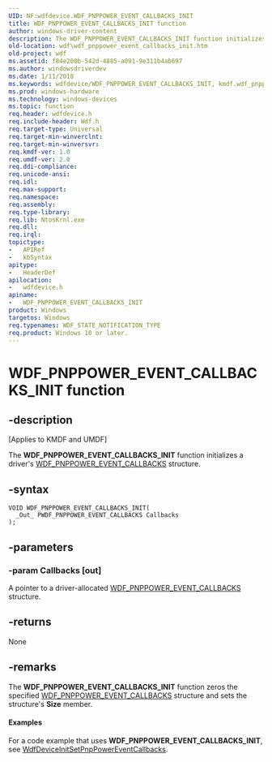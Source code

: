 ```yaml
---
UID: NF:wdfdevice.WDF_PNPPOWER_EVENT_CALLBACKS_INIT
title: WDF_PNPPOWER_EVENT_CALLBACKS_INIT function
author: windows-driver-content
description: The WDF_PNPPOWER_EVENT_CALLBACKS_INIT function initializes a driver's WDF_PNPPOWER_EVENT_CALLBACKS structure.
old-location: wdf\wdf_pnppower_event_callbacks_init.htm
old-project: wdf
ms.assetid: f84e200b-542d-4885-a091-9e311b4ab697
ms.author: windowsdriverdev
ms.date: 1/11/2018
ms.keywords: wdfdevice/WDF_PNPPOWER_EVENT_CALLBACKS_INIT, kmdf.wdf_pnppower_event_callbacks_init, WDF_PNPPOWER_EVENT_CALLBACKS_INIT, WDF_PNPPOWER_EVENT_CALLBACKS_INIT function, DFDeviceObjectGeneralRef_f8e5ea12-489b-4217-b05f-43a31ef891d0.xml, wdf.wdf_pnppower_event_callbacks_init
ms.prod: windows-hardware
ms.technology: windows-devices
ms.topic: function
req.header: wdfdevice.h
req.include-header: Wdf.h
req.target-type: Universal
req.target-min-winverclnt: 
req.target-min-winversvr: 
req.kmdf-ver: 1.0
req.umdf-ver: 2.0
req.ddi-compliance: 
req.unicode-ansi: 
req.idl: 
req.max-support: 
req.namespace: 
req.assembly: 
req.type-library: 
req.lib: NtosKrnl.exe
req.dll: 
req.irql: 
topictype:
-	APIRef
-	kbSyntax
apitype:
-	HeaderDef
apilocation:
-	wdfdevice.h
apiname:
-	WDF_PNPPOWER_EVENT_CALLBACKS_INIT
product: Windows
targetos: Windows
req.typenames: WDF_STATE_NOTIFICATION_TYPE
req.product: Windows 10 or later.
---
```


# WDF_PNPPOWER_EVENT_CALLBACKS_INIT function


## -description


<p class="CCE_Message">[Applies to KMDF and UMDF]

The <b>WDF_PNPPOWER_EVENT_CALLBACKS_INIT</b> function initializes a driver's <a href="..\wdfdevice\ns-wdfdevice-_wdf_pnppower_event_callbacks.md">WDF_PNPPOWER_EVENT_CALLBACKS</a> structure.


## -syntax


````
VOID WDF_PNPPOWER_EVENT_CALLBACKS_INIT(
  _Out_ PWDF_PNPPOWER_EVENT_CALLBACKS Callbacks
);
````


## -parameters




### -param Callbacks [out]

A pointer to a driver-allocated <a href="..\wdfdevice\ns-wdfdevice-_wdf_pnppower_event_callbacks.md">WDF_PNPPOWER_EVENT_CALLBACKS</a> structure.


## -returns



None




## -remarks



The <b>WDF_PNPPOWER_EVENT_CALLBACKS_INIT</b> function zeros the specified <a href="..\wdfdevice\ns-wdfdevice-_wdf_pnppower_event_callbacks.md">WDF_PNPPOWER_EVENT_CALLBACKS</a> structure and sets the structure's <b>Size</b> member.


#### Examples

For a code example that uses <b>WDF_PNPPOWER_EVENT_CALLBACKS_INIT</b>, see <a href="..\wdfdevice\nf-wdfdevice-wdfdeviceinitsetpnppowereventcallbacks.md">WdfDeviceInitSetPnpPowerEventCallbacks</a>.

<div class="code"></div>



